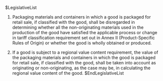 $LegislativeList
1. Packaging materials and containers in which a good is packaged for retail sale, if classified with the good, shall be disregarded in determining whether all the non-originating materials used in the production of the good have satisfied the applicable process or change in tariff classification requirement set out in Annex II (Product-Specific Rules of Origin) or whether the good is wholly obtained or produced.

2. If a good is subject to a regional value content requirement, the value of the packaging materials and containers in which the good is packaged for retail sale, if classified with the good, shall be taken into account as originating or non-originating, as the case may be, in calculating the regional value content of the good.
$EndLegislativeList